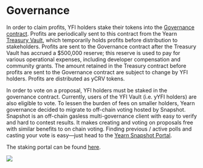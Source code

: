 # Governance



In order to claim profits, YFI holders stake their tokens into the [Governance contract](https://etherscan.io/address/0xBa37B002AbaFDd8E89a1995dA52740bbC013D992). Profits are periodically sent to this contract from the Yearn [Treasury Vault](https://etherscan.io/address/0x93a62da5a14c80f265dabc077fcee437b1a0efde#tokentxns), which temporarily holds profits before distribution to stakeholders. Profits are sent to the Governance contract after the Treasury Vault has accrued a $500,000 reserve; this reserve is used to pay for various operational expenses, including developer compensation and community grants. The amount retained in the Treasury contract before profits are sent to the Governance contract are subject to change by YFI holders. Profits are distributed as yCRV tokens.

In order to vote on a proposal, YFI holders must be staked in the governance contract. Currently, users of the YFI Vault \(i.e. yYFI holders\) are also eligible to vote. To lessen the burden of fees on smaller holders, Yearn governance decided to migrate to off-chain voting hosted by Snapshot. Snapshot is an off-chain gasless multi-governance client with easy to verify and hard to contest results. It makes creating and voting on proposals free with similar benefits to on chain voting. Finding previous / active polls and casting your vote is easy—just head to the [Yearn Snapshot Portal](https://yearn.snapshot.page/#/yearn/all).

The staking portal can be found [here](https://ygov.finance/staking).

![](https://i.imgur.com/lAoZlb8.png)


